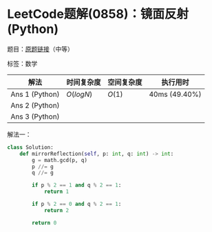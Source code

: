 # LeetCode题解(0858)：镜面反射(Python)

题目：[原题链接](https://leetcode-cn.com/problems/mirror-reflection/)（中等）

标签：数学

| 解法           | 时间复杂度 | 空间复杂度 | 执行用时      |
| -------------- | ---------- | ---------- | ------------- |
| Ans 1 (Python) | $O(logN)$  | $O(1)$     | 40ms (49.40%) |
| Ans 2 (Python) |            |            |               |
| Ans 3 (Python) |            |            |               |

解法一：

```python
class Solution:
    def mirrorReflection(self, p: int, q: int) -> int:
        g = math.gcd(p, q)
        p //= g
        q //= g

        if p % 2 == 1 and q % 2 == 1:
            return 1

        if p % 2 == 0 and q % 2 == 1:
            return 2

        return 0
```

